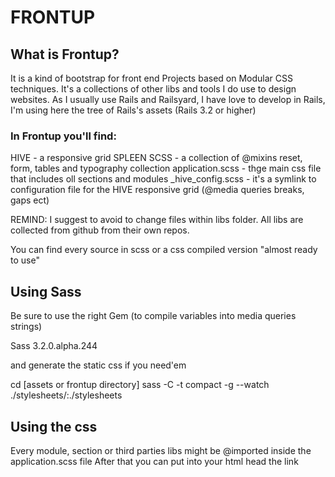 # FRONTUP

## What is Frontup?

It is a kind of bootstrap for front end Projects based on Modular CSS techniques.
It's a collections of other libs and tools I do use to design websites. As I usually use Rails and Railsyard, I have love to develop in Rails, I'm using here the tree of Rails's assets (Rails 3.2 or higher)

### In Frontup you'll find:

HIVE - a responsive grid
SPLEEN SCSS - a collection of @mixins reset, form, tables and typography collection
application.scss - thge main css file that includes oll sections and modules
_hive_config.scss - it's a symlink to configuration file for the HIVE responsive grid (@media queries breaks, gaps ect)

REMIND: I suggest to avoid to change files within libs folder. All libs are collected from github from their own repos.

You can find every source in scss or a css compiled version "almost ready to use"

## Using Sass

Be sure to use the right Gem (to compile variables into media queries strings)

 Sass 3.2.0.alpha.244

and generate the static css if you need'em

 cd [assets or frontup directory]
 sass -C -t compact -g --watch ./stylesheets/:./stylesheets

## Using the css

Every module, section or third parties libs might be @imported inside the application.scss file
After that you can put into your html head the link

 <link rel="stylesheet" href=".stylesheets/application.css">



